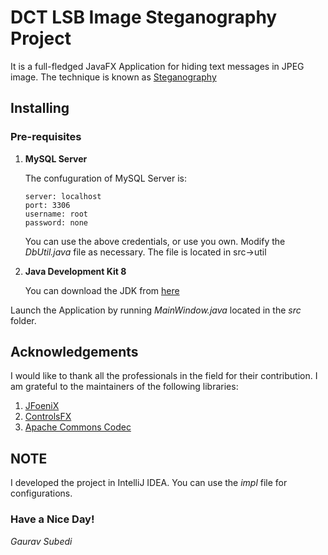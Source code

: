 # DCT LSB Image Steganography Project
It is a full-fledged JavaFX Application for hiding text messages in JPEG image. The technique is known as [Steganography](https://en.wikipedia.org/wiki/Steganography)

## Installing
### Pre-requisites
1. <b>MySQL Server</b>
 
    The confuguration of MySQL Server is:
    ```mysql
    server: localhost
    port: 3306
    username: root
    password: none
    ```
    You can use the above credentials, or use you own.
    Modify the *DbUtil.java* file as necessary. The file is located in src->util
    
2. **Java Development Kit 8**

    You can download the JDK from [here](https://www.oracle.com/technetwork/java/javase/downloads/jdk8-downloads-2133151.html)
    
Launch the Application by running *MainWindow.java* located in the *src* folder.

## Acknowledgements
I would like to thank all the professionals in the field for their contribution.
I am grateful to the maintainers of the following libraries:
1. [JFoeniX](http://www.jfoenix.com/)
2. [ControlsFX](https://github.com/controlsfx/controlsfx)
3. [Apache Commons Codec](https://commons.apache.org/proper/commons-codec/)

## NOTE
I developed the project in IntelliJ IDEA. You can use the *impl* file for configurations.

### Have a Nice Day!
*Gaurav Subedi*